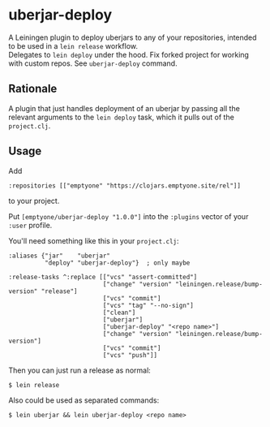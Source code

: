 # uberjar-deploy

A Leiningen plugin to deploy uberjars to any of your repositories, intended to be used in a `lein release` workflow.  
Delegates to `lein deploy` under the hood. Fix forked project for working with custom repos. See `uberjar-deploy` command.

## Rationale

A plugin that just handles deployment of an uberjar by passing all the relevant arguments to the `lein deploy` task, which it pulls out
of the `project.clj`.

## Usage

Add 
    
    :repositories [["emptyone" "https://clojars.emptyone.site/rel"]]
    
to your project.

Put `[emptyone/uberjar-deploy "1.0.0"]` into the `:plugins` vector of your
`:user` profile.

You'll need something like this in your `project.clj`:

    :aliases {"jar"    "uberjar"
              "deploy" "uberjar-deploy"}  ; only maybe

    :release-tasks ^:replace [["vcs" "assert-committed"]
                              ["change" "version" "leiningen.release/bump-version" "release"]
                              ["vcs" "commit"]
                              ["vcs" "tag" "--no-sign"]
                              ["clean"]
                              ["uberjar"]
                              ["uberjar-deploy" "<repo name>"]
                              ["change" "version" "leiningen.release/bump-version"]
                              ["vcs" "commit"]
                              ["vcs" "push"]]

Then you can just run a release as normal:

    $ lein release

Also could be used as separated commands:

    $ lein uberjar && lein uberjar-deploy <repo name>

